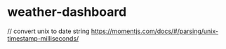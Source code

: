 # weather-dashboard

// convert unix to date string
https://momentjs.com/docs/#/parsing/unix-timestamp-milliseconds/